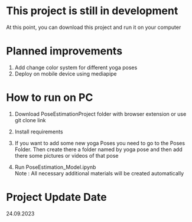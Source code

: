 # This project is still in development

At this point, you can download this project and run it on your computer<br>

# Planned improvements
1. Add change color system for different yoga poses <br>
2. Deploy on mobile device using mediapipe <br>

# How to run on PC
1. Download PoseEstimationProject folder with browser extension or use git clone link <br>

2. Install requirements <br>

3. If you want to add some new yoga Poses you need to go to the Poses Folder. Then create there a folder named by yoga pose and then add there some pictures or videos of that pose <br>

4. Run PoseEstimation_Model.ipynb<br>
Note : All necessary additional materials will be created automatically<br>

# Project Update Date
24.09.2023
